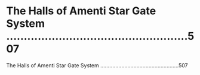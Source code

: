 # The Halls of Amenti Star Gate System ....................................................507

The Halls of Amenti Star Gate System ....................................................507